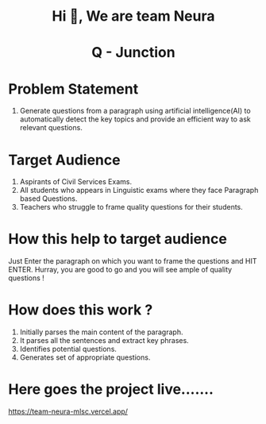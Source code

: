 <h1 align="center">Hi 👋, We are team Neura </h1>
<h1 align="center">Q - Junction</h1>

# Problem Statement
1. Generate questions from a paragraph using artificial intelligence(AI) to automatically detect the key topics and provide an efficient way to ask relevant questions.

# Target Audience
1. Aspirants of Civil Services Exams.
2. All students who appears in Linguistic exams where they face Paragraph based Questions.
3. Teachers who struggle to frame quality questions for their students.

# How this help to target audience
Just Enter the paragraph on which you want to frame the questions and HIT ENTER. Hurray, you are good to go and you will see ample of quality questions !

# How does this work ? 
1. Initially parses the main content of the paragraph.
2. It parses all the sentences and extract key phrases.
3. Identifies potential questions.
4. Generates set of appropriate questions.

# Here goes the project live....... 
https://team-neura-mlsc.vercel.app/

